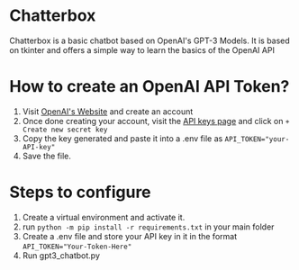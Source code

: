 # Chatterbox
Chatterbox is a basic chatbot based on OpenAI's GPT-3 Models. It is based on tkinter and offers a simple way to learn the basics of the OpenAI API

# How to create an OpenAI API Token?
1. Visit [OpenAI's Website](https://beta.openai.com/) and create an account
2. Once done creating your account, visit the [API keys page](https://beta.openai.com/account/api-keys) and click on ```+ Create new secret key```
3. Copy the key generated and paste it into a .env file as ```API_TOKEN="your-API-key"```
4. Save the file.

# Steps to configure
1. Create a virtual environment and activate it.
2. run ```python -m pip install -r requirements.txt``` in your main folder
3. Create a .env file and store your API key in it in the format ```API_TOKEN="Your-Token-Here"```
4. Run gpt3_chatbot.py